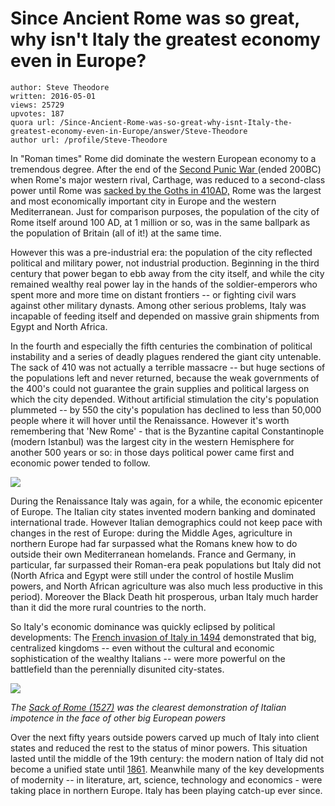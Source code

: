 # Since Ancient Rome was so great, why isn't Italy the greatest economy even in Europe?

	author: Steve Theodore
	written: 2016-05-01
	views: 25729
	upvotes: 187
	quora url: /Since-Ancient-Rome-was-so-great-why-isnt-Italy-the-greatest-economy-even-in-Europe/answer/Steve-Theodore
	author url: /profile/Steve-Theodore


In "Roman times" Rome did dominate the western European economy to a tremendous degree. After the end of the [Second Punic War ](https://en.wikipedia.org/wiki/Second_Punic_War)(ended 200BC) when Rome's major western rival, Carthage, was reduced to a second-class power until Rome was [sacked by the Goths in 410AD,](https://en.wikipedia.org/wiki/Sack_of_Rome_(410)) Rome was the largest and most economically important city in Europe and the western Mediterranean. Just for comparison purposes, the population of the city of Rome itself around 100 AD, at 1 million or so, was in the same ballpark as the population of Britain (all of it!) at the same time. 

However this was a pre-industrial era: the population of the city reflected political and military power, not industrial production. Beginning in the third century that power began to ebb away from the city itself, and while the city remained wealthy real power lay in the hands of the soldier-emperors who spent more and more time on distant frontiers -- or fighting civil wars against other military dynasts. Among other serious problems, Italy was incapable of feeding itself and depended on massive grain shipments from Egypt and North Africa. 

In the fourth and especially the fifth centuries the combination of political instability and a series of deadly plagues rendered the giant city untenable. The sack of 410 was not actually a terrible massacre -- but huge sections of the populations left and never returned, because the weak governments of the 400's could not guarantee the grain supplies and political largess on which the city depended. Without artificial stimulation the city's population plummeted -- by 550 the city's population has declined to less than 50,000 people where it will hover until the Renaissance. However it's worth remembering that 'New Rome' - that is the Byzantine capital Constantinople (modern Istanbul) was the largest city in the western Hemisphere for another 500 years or so: in those days political power came first and economic power tended to follow.

![](https://qph.fs.quoracdn.net/main-qimg-e91302aeb1ef1a804aa2da97a32a50d2)

During the Renaissance Italy was again, for a while, the economic epicenter of Europe. The Italian city states invented modern banking and dominated international trade. However Italian demographics could not keep pace with changes in the rest of Europe: during the Middle Ages, agriculture in northern Europe had far surpassed what the Romans knew how to do outside their own Mediterranean homelands. France and Germany, in particular, far surpassed their Roman-era peak populations but Italy did not (North Africa and Egypt were still under the control of hostile Muslim powers, and North African agriculture was also much less productive in this period). Moreover the Black Death hit prosperous, urban Italy much harder than it did the more rural countries to the north.

So Italy's economic dominance was quickly eclipsed by political developments: The [French invasion of Italy in 1494](https://en.wikipedia.org/wiki/Italian_War_of_1494%E2%80%9398) demonstrated that big, centralized kingdoms -- even without the cultural and economic sophistication of the wealthy Italians -- were more powerful on the battlefield than the perennially disunited city-states. 

![](https://qph.fs.quoracdn.net/main-qimg-35d7de8e74290ca8b52cb54cfd672326-c)

_The_ _[Sack of Rome (1527)](https://en.wikipedia.org/wiki/Sack_of_Rome_(1527))_ _was the clearest demonstration of Italian impotence in the face of other big European powers_  

Over the next fifty years outside powers carved up much of Italy into client states and reduced the rest to the status of minor powers. This situation lasted until the middle of the 19th century: the modern nation of Italy did not become a unified state until [1861](http://www.britannica.com/event/Risorgimento). Meanwhile many of the key developments of modernity -- in literature, art, science, technology and economics - were taking place in northern Europe. Italy has been playing catch-up ever since.

